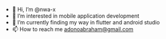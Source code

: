 - 👋 Hi, I’m @nwa-x
- 👀 I’m interested in mobile application development 
- 🌱 I’m currently finding my way in flutter and android studio
- 📫 How to reach me adonoabraham@gmail.com

<!---
nwa-x/nwa-x is a ✨ special ✨ repository because its `README.md` (this file) appears on your GitHub profile.
You can click the Preview link to take a look at your changes.
--->
